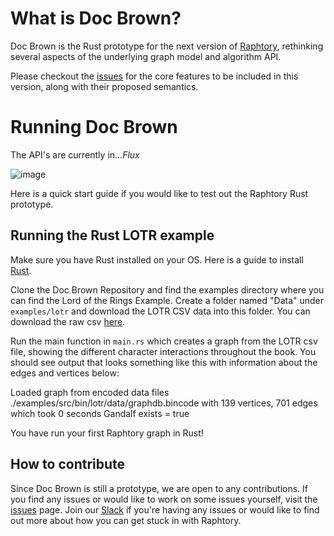 # What is Doc Brown?

Doc Brown is the Rust prototype for the next version of [Raphtory](https://github.com/Raphtory/Raphtory), rethinking several aspects of the underlying graph model and algorithm API. 

Please checkout the [issues](https://github.com/Raphtory/docbrown/issues) for the core features to be included in this version, along with their proposed semantics. 


# Running Doc Brown
The API's are currently in..._Flux_

![image](https://user-images.githubusercontent.com/6665739/214092170-9bf7557c-4b2d-4ec8-baac-911b7ec9fab5.png)

Here is a quick start guide if you would like to test out the Raphtory Rust prototype.

## Running the Rust LOTR example

Make sure you have Rust installed on your OS. Here is a guide to install [Rust](https://doc.rust-lang.org/stable/book/ch01-01-installation.html).

Clone the Doc Brown Repository and find the examples directory where you can find the Lord of the Rings Example. Create a folder named "Data" under `examples/lotr` and download the LOTR CSV data into this folder. You can download the raw csv [here](https://raw.githubusercontent.com/Raphtory/Data/main/lotr.csv).

Run the main function in `main.rs` which creates a graph from the LOTR csv file, showing the different character interactions throughout the book. You should see output that looks something like this with information about the edges and vertices below: 

Loaded graph from encoded data files ./examples/src/bin/lotr/data/graphdb.bincode with 139 vertices, 701 edges which took 0 seconds
Gandalf exists = true

You have run your first Raphtory graph in Rust!

## How to contribute

Since Doc Brown is still a prototype, we are open to any contributions. If you find any issues or would like to work on some issues yourself, visit the [issues](https://github.com/Raphtory/docbrown/issues) page. Join our [Slack](https://join.slack.com/t/raphtory/shared_invite/zt-xbebws9j-VgPIFRleJFJBwmpf81tvxA) if you're having any issues or would like to find out more about how you can get stuck in with Raphtory.


